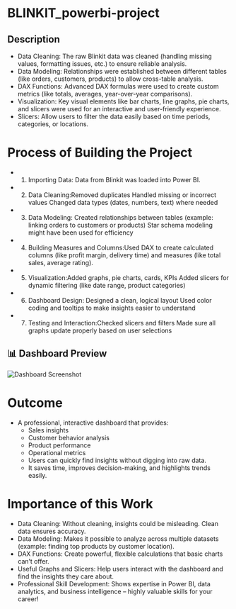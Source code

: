 # BLINKIT_powerbi-project
##  Description
- Data Cleaning: The raw Blinkit data was cleaned (handling missing values, formatting issues, etc.) to ensure reliable analysis.
- Data Modeling: Relationships were established between different tables (like orders, customers, products) to allow cross-table analysis.
- DAX Functions: Advanced DAX formulas were used to create custom metrics (like totals, averages, year-over-year comparisons).
- Visualization: Key visual elements like bar charts, line graphs, pie charts, and slicers were used for an interactive and user-friendly experience.
- Slicers: Allow users to filter the data easily based on time periods, categories, or locations.

# Process of Building the Project
- 1) Importing Data: Data from Blinkit was loaded into Power BI.
- 2) Data Cleaning:Removed duplicates Handled missing or incorrect values Changed data types (dates, numbers, text) where needed
- 3) Data Modeling: Created relationships between tables (example: linking orders to customers or products) Star schema modeling might have been used for efficiency
- 4) Building Measures and Columns:Used DAX to create calculated columns (like profit margin, delivery time) and measures (like total sales, average rating).
- 5) Visualization:Added graphs, pie charts, cards, KPIs Added slicers for dynamic filtering (like date range, product categories)
- 6) Dashboard Design: Designed a clean, logical layout Used color coding and tooltips to make insights easier to understand
- 7) Testing and Interaction:Checked slicers and filters Made sure all graphs update properly based on user selections

## 📊 Dashboard Preview

![Dashboard Screenshot]([images/dashboard.png](https://github.com/HARSHMEET22/BLINKIT_powerbi-project/blob/main/blinkit%20dashoard.png))

# Outcome
- A professional, interactive dashboard that provides:
  - Sales insights
  - Customer behavior analysis
  - Product performance
  - Operational metrics
  - Users can quickly find insights without digging into raw data.
  - It saves time, improves decision-making, and highlights trends easily.

#  Importance of this Work
- Data Cleaning: Without cleaning, insights could be misleading. Clean data ensures accuracy.
- Data Modeling: Makes it possible to analyze across multiple datasets (example: finding top products by customer location).
- DAX Functions: Create powerful, flexible calculations that basic charts can’t offer.
- Useful Graphs and Slicers: Help users interact with the dashboard and find the insights they care about.
- Professional Skill Development: Shows expertise in Power BI, data analytics, and business intelligence – highly valuable skills for your career!

